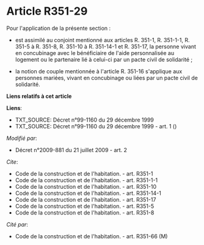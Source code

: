 # Article R351-29

Pour l'application de la présente section :

- est assimilé au conjoint mentionné aux articles R. 351-1, R. 351-1-1, R. 351-5 à R. 351-8, R. 351-10 à R. 351-14-1 et R.
351-17, la personne vivant en concubinage avec le bénéficiaire de l'aide personnalisée au logement ou le partenaire lié à
celui-ci par un pacte civil de solidarité ;

- la notion de couple mentionnée à l'article R. 351-16 s'applique aux personnes mariées, vivant en concubinage ou liées par
un pacte civil de solidarité.

**Liens relatifs à cet article**

**Liens**:

  - TXT_SOURCE: Décret n°99-1160 du 29 décembre 1999
  - TXT_SOURCE: Décret n°99-1160 du 29 décembre 1999 - art. 1 ()

_Modifié par_:

  - Décret n°2009-881 du 21 juillet 2009 - art. 2

_Cite_:

  - Code de la construction et de l'habitation. - art. R351-1
  - Code de la construction et de l'habitation. - art. R351-1-1
  - Code de la construction et de l'habitation. - art. R351-10
  - Code de la construction et de l'habitation. - art. R351-14-1
  - Code de la construction et de l'habitation. - art. R351-17
  - Code de la construction et de l'habitation. - art. R351-5
  - Code de la construction et de l'habitation. - art. R351-8

_Cité par_:

  - Code de la construction et de l'habitation. - art. R351-66 (M)
